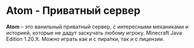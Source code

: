 # Atom - Приватный сервер
**Atom** – это ванильный приватный сервер, с интересными механиками и историей, которые не дадут заскучать любому игроку.
Minecraft Java Edition 1.20.X. Можно играть как и с пиратки, так и с лицензии.
